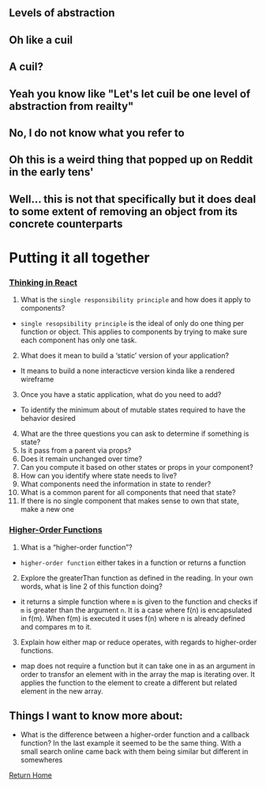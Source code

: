 ## Levels of abstraction

## Oh like a cuil

## A cuil?

## Yeah you know like "Let's let cuil be one level of abstraction from reailty"

## No, I do not know what you refer to

## Oh this is a weird thing that popped up on Reddit in the early tens'

## Well... this is not that specifically but it does deal to some extent of removing an object from its concrete counterparts


# Putting it all together

### [Thinking in React](https://reactjs.org/docs/thinking-in-react.html)
1. What is the `single responsibility principle` and how does it apply to components?
- `single resopsibility principle` is the ideal of only do one thing per function or object. This applies to components by trying to make sure each component has only one task.
2. What does it mean to build a ‘static’ version of your application?
- It means to build a none interacticve version kinda like a rendered wireframe
3. Once you have a static application, what do you need to add?
- To identify the minimum  about of mutable states required to have the behavior desired
4. What are the three questions you can ask to determine if something is state?
  1. Is it pass from a parent via props?
  2. Does it remain unchanged over time?
  3. Can you compute it based on other states or props in your component?
5. How can you identify where state needs to live?
  1. What components need the information in state to render?
  2. What is a common parent for all components that need that state?
  3. If there is no single component that makes sense to own that state, make a new one


### [Higher-Order Functions](https://eloquentjavascript.net/05_higher_order.html#h_xxCc98lOBK)
1. What is a “higher-order function”?
- `higher-order function` either takes in a function or returns a function
2. Explore the greaterThan function as defined in the reading. In your own words, what is line 2 of this function doing?
- it returns a simple function where `m` is given to the function and checks if `m` is greater than the argument `n`. It is a case where f(n) is encapsulated in f(m). When f(m) is executed it uses f(n) where n is already defined and compares m to it.
3. Explain how either map or reduce operates, with regards to higher-order functions.
- map does not require a function but it can take one in as an argument in order to transfor an element with in the array the map is iterating over. It applies the function to the element to create a different but related element in the new array.

## Things I want to know more about:
- What is the difference between a higher-order function and a callback function? In the last example it seemed to be the same thing. With a small search online came back with them being similar but different in somewheres

[Return Home](README.md)